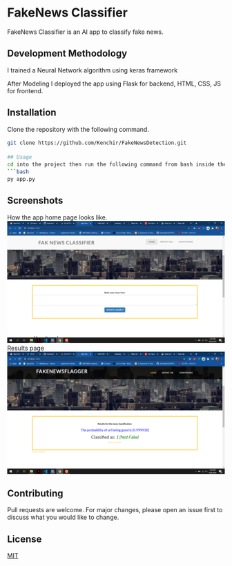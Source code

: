 # FakeNews Classifier
FakeNews Classifier is an AI app to classify fake news.

## Development Methodology
I trained a Neural Network algorithm using keras framework

After Modeling I deployed the app using Flask for backend, HTML, CSS, JS for frontend.

## Installation
Clone the repository with the following command.

```bash
git clone https://github.com/Kenchir/FakeNewsDetection.git

## Usage
cd into the project then run the following command from bash inside the project.
```bash
py app.py 
```


## Screenshots
 How the app home page looks like.
![App Home](screenshots/prediction.png)
 Results page
![Prediction page](screenshots/results.png)

## Contributing
Pull requests are welcome. For major changes, please open an issue first to discuss what you would like to change.

## License
[MIT](https://choosealicense.com/licenses/mit/)




